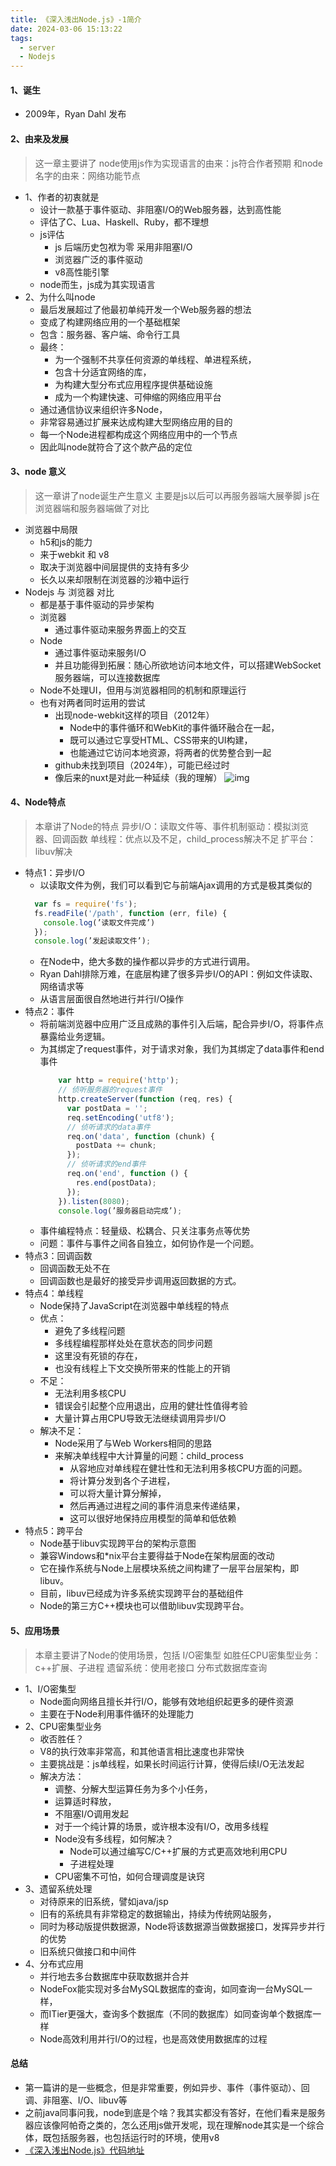 ```yaml
---
title: 《深入浅出Node.js》-1简介
date: 2024-03-06 15:13:22
tags:
  - server
  - Nodejs
---
```


#### 1、诞生
- 2009年，Ryan Dahl 发布

#### 2、由来及发展
> 这一章主要讲了
> node使用js作为实现语言的由来：js符合作者预期
> 和node名字的由来：网络功能节点
- 1、作者的初衷就是
  - 设计一款基于事件驱动、非阻塞I/O的Web服务器，达到高性能
  - 评估了C、Lua、Haskell、Ruby，都不理想
  - js评估
    - js 后端历史包袱为零 采用非阻塞I/O
    - 浏览器广泛的事件驱动
    - v8高性能引擎
  - node而生，js成为其实现语言
- 2、为什么叫node
  - 最后发展超过了他最初单纯开发一个Web服务器的想法
  - 变成了构建网络应用的一个基础框架
  - 包含：服务器、客户端、命令行工具
  - 最终：
    - 为一个强制不共享任何资源的单线程、单进程系统，
    - 包含十分适宜网络的库，
    - 为构建大型分布式应用程序提供基础设施
    - 成为一个构建快速、可伸缩的网络应用平台
  - 通过通信协议来组织许多Node，
  - 非常容易通过扩展来达成构建大型网络应用的目的
  - 每一个Node进程都构成这个网络应用中的一个节点
  - 因此叫node就符合了这个款产品的定位


#### 3、node 意义
> 这一章讲了node诞生产生意义
> 主要是js以后可以再服务器端大展拳脚
> js在浏览器端和服务器端做了对比
- 浏览器中局限
  - h5和js的能力
  - 来于webkit 和 v8
  - 取决于浏览器中间层提供的支持有多少
  - 长久以来却限制在浏览器的沙箱中运行
- Nodejs 与 浏览器 对比
  - 都是基于事件驱动的异步架构
  - 浏览器
    - 通过事件驱动来服务界面上的交互
  - Node
    - 通过事件驱动来服务I/O
    - 并且功能得到拓展：随心所欲地访问本地文件，可以搭建WebSocket服务器端，可以连接数据库
  - Node不处理UI，但用与浏览器相同的机制和原理运行
  - 也有对两者同时运用的尝试
    - 出现node-webkit这样的项目（2012年）
      - Node中的事件循环和WebKit的事件循环融合在一起，
      - 既可以通过它享受HTML、CSS带来的UI构建，
      - 也能通过它访问本地资源，将两者的优势整合到一起
    - github未找到项目（2024年），可能已经过时
    - 像后来的nuxt是对此一种延续（我的理解）
![img](https://res.weread.qq.com/wrepub/epub_26211935_3)


#### 4、Node特点
> 本章讲了Node的特点
> 异步I/O：读取文件等、事件机制驱动：模拟浏览器、回调函数
> 单线程：优点以及不足，child_process解决不足
> 扩平台：libuv解决
- 特点1：异步I/O
  - 以读取文件为例，我们可以看到它与前端Ajax调用的方式是极其类似的
  ```js
    var fs = require('fs');
    fs.readFile('/path', function (err, file) {
      console.log(’读取文件完成’)
    });
    console.log(’发起读取文件’);
  ```
  - 在Node中，绝大多数的操作都以异步的方式进行调用。
  - Ryan Dahl排除万难，在底层构建了很多异步I/O的API：例如文件读取、网络请求等
  - 从语言层面很自然地进行并行I/O操作
- 特点2：事件
  - 将前端浏览器中应用广泛且成熟的事件引入后端，配合异步I/O，将事件点暴露给业务逻辑。
  - 为其绑定了request事件，对于请求对象，我们为其绑定了data事件和end事件
    ```js
        var http = require('http');
        // 侦听服务器的request事件
        http.createServer(function (req, res) {
          var postData = '';
          req.setEncoding('utf8');
          // 侦听请求的data事件
          req.on('data', function (chunk) {
            postData += chunk;
          });
          // 侦听请求的end事件
          req.on('end', function () {
            res.end(postData);
          });
        }).listen(8080);
        console.log(’服务器启动完成’);
    ```
  - 事件编程特点：轻量级、松耦合、只关注事务点等优势
  - 问题：事件与事件之间各自独立，如何协作是一个问题。
- 特点3：回调函数
  - 回调函数无处不在
  - 回调函数也是最好的接受异步调用返回数据的方式。
- 特点4：单线程
  - Node保持了JavaScript在浏览器中单线程的特点
  - 优点：
    - 避免了多线程问题
    - 多线程编程那样处处在意状态的同步问题
    - 这里没有死锁的存在，
    - 也没有线程上下文交换所带来的性能上的开销
  - 不足：
    - 无法利用多核CPU
    - 错误会引起整个应用退出，应用的健壮性值得考验
    - 大量计算占用CPU导致无法继续调用异步I/O
  - 解决不足：
    - Node采用了与Web Workers相同的思路
    - 来解决单线程中大计算量的问题：child_process
      - 从容地应对单线程在健壮性和无法利用多核CPU方面的问题。
      - 将计算分发到各个子进程，
      - 可以将大量计算分解掉，
      - 然后再通过进程之间的事件消息来传递结果，
      - 这可以很好地保持应用模型的简单和低依赖
- 特点5：跨平台
  - Node基于libuv实现跨平台的架构示意图
  - 兼容Windows和*nix平台主要得益于Node在架构层面的改动
  - 它在操作系统与Node上层模块系统之间构建了一层平台层架构，即libuv。
  - 目前，libuv已经成为许多系统实现跨平台的基础组件
  - Node的第三方C++模块也可以借助libuv实现跨平台。
  

#### 5、应用场景
> 本章主要讲了Node的使用场景，包括
> I/O密集型
> 如胜任CPU密集型业务：c++扩展、子进程
> 遗留系统：使用老接口
> 分布式数据库查询
-  1、I/O密集型
   -  Node面向网络且擅长并行I/O，能够有效地组织起更多的硬件资源
   -  主要在于Node利用事件循环的处理能力
-  2、CPU密集型业务
   -  收否胜任？
   -  V8的执行效率非常高，和其他语言相比速度也非常快
   -  主要挑战是：js单线程，如果长时间运行计算，使得后续I/O无法发起
   -  解决方法：
      -  调整、分解大型运算任务为多个小任务，
      -  运算适时释放，
      -  不阻塞I/O调用发起
      -  对于一个纯计算的场景，或许根本没有I/O，改用多线程
      -  Node没有多线程，如何解决？
         -  Node可以通过编写C/C++扩展的方式更高效地利用CPU
         -  子进程处理
      -  CPU密集不可怕，如何合理调度是诀窍
-  3、遗留系统处理
   -  对待原来的旧系统，譬如java/jsp
   -  旧有的系统具有非常稳定的数据输出，持续为传统网站服务，
   -  同时为移动版提供数据源，Node将该数据源当做数据接口，发挥异步并行的优势
   -  旧系统只做接口和中间件
-  4、分布式应用
   -  并行地去多台数据库中获取数据并合并
   -  NodeFox能实现对多台MySQL数据库的查询，如同查询一台MySQL一样，
   -  而ITier更强大，查询多个数据库（不同的数据库）如同查询单个数据库一样
   -  Node高效利用并行I/O的过程，也是高效使用数据库的过程




#### 总结
- 第一篇讲的是一些概念，但是非常重要，例如异步、事件（事件驱动）、回调、非阻塞、I/O、libuv等
- 之前java同事问我，node到底是个啥？我其实都没有答好，在他们看来是服务器应该像阿帕奇之类的，怎么还用js做开发呢，现在理解node其实是一个综合体，既包括服务器，也包括运行时的环境，使用v8
- [《深入浅出Node.js》代码地址](https://github.com/JacksonTian/diveintonode_examples)
